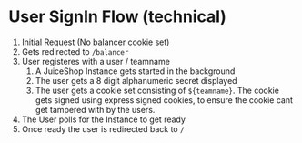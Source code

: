 # User SignIn Flow (technical)

1. Initial Request (No balancer cookie set)
2. Gets redirected to `/balancer`
3. User registeres with a user / teamname
   1. A JuiceShop Instance gets started in the background
   2. The user gets a 8 digit alphanumeric secret displayed
   3. The user gets a cookie set consisting of `${teamname}`. The cookie gets signed using express signed cookies, to ensure the cookie cant get tampered with by the users.
4. The User polls for the Instance to get ready
5. Once ready the user is redirected back to `/`
